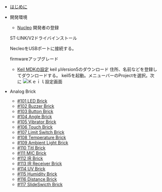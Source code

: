 
* [はじめに](README.md)
* 開発環境
    * [Nucleo](/dev/nucleo.md)
    開発者の登録

    ST-LINK/V2ドライバインストール

    NecleoをUSBポートに接続する。

    firmwareアップグレード


    * [Keil MDKの設定](/dev/keil.md)
    keil μVersion5のダウンロード
      住所、名前などを登録してダウンロードする。
    keil5を起動。メニューバーのProjectを選択。次に
    ![Ｋｅｉｌ設定画面](../Keil5_Soc_Select.png)

* Analog Brick
	* [#101 LED Brick](/brick_analog/101_brick_analog_led.md)
	* [#102 Buzzer Brick](/brick_analog/102_brick_analog_buzzer.md)
	* [#103 Button Brick](/brick_analog/103_brick_analog_button.md)
	* [#104 Angle Brick](/brick_analog/104_brick_analog_angle.md)
	* [#105 Vibrator Brick](/brick_analog/105_brick_analog_vibrator.md)
	* [#106 Touch Brick](/brick_analog/106_brick_analog_touch.md)
	* [#107 Limit Switch Brick](/brick_analog/107_brick_analog_limitswitch.md)
	* [#108 Temperature Brick](/brick_analog/108_brick_analog_temperature.md)
	* [#109 Ambient Light Brick](/brick_analog/109_brick_analog_ambientlight.md)
	* [#110 Titl Brick](/brick_analog/110_brick_analog_tilt.md)
	* [#111 MIC Brick](/brick_analog/111_brick_analog_mic.md)
	* [#112 IR Brick](/brick_analog/112_brick_analog_ir_led.md)
	* [#113 IR Receiver Brick](/brick_analog/113_brick_analog_ir_receive.md)
	* [#114 UV Brick](/brick_analog/114_brick_analog_uv.md)
	* [#115 Humidity Brick](/brick_analog/115_brick_analog_humidity.md)
	* [#116 Distance Brick](/brick_analog/116_brick_analog_distance.md)
	* [#117 SlideSwicth Brick](/brick_analog/117_brick_analog_slideswitch.md)
